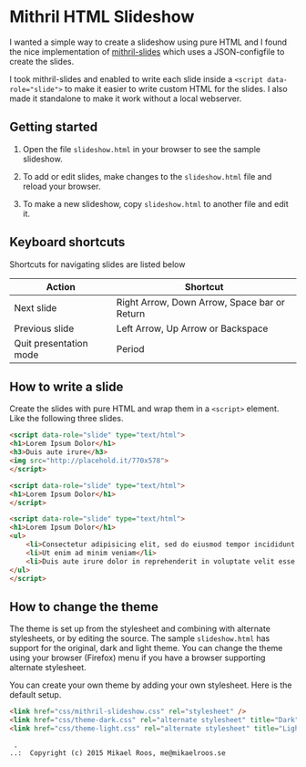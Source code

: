Mithril HTML Slideshow
============================

I wanted a simple way to create a slideshow using pure HTML and I found the nice implementation of [mithril-slides](https://github.com/wulab/mithril-slides) which uses a JSON-configfile to create the slides.

I took mithril-slides and enabled to write each slide inside a `<script data-role="slide">` to make it easier to write custom HTML for the slides. I also made it standalone to make it work without a local webserver.



Getting started
----------------------------

1. Open the file `slideshow.html` in your browser to see the sample slideshow.

2. To add or edit slides, make changes to the `slideshow.html` file and reload your browser.

3. To make a new slideshow, copy `slideshow.html` to another file and edit it.



Keyboard shortcuts
----------------------------

Shortcuts for navigating slides are listed below

| Action                    | Shortcut                                      |
|---------------------------| ----------------------------------------------|
| Next slide                | Right Arrow, Down Arrow, Space bar or Return  |
| Previous slide            | Left Arrow, Up Arrow or Backspace             |
| Quit presentation mode    | Period                                        |



How to write a slide
----------------------------

Create the slides with pure HTML and wrap them in a `<script>` element. Like the following three slides.

```html
<script data-role="slide" type="text/html">
<h1>Lorem Ipsum Dolor</h1>
<h3>Duis aute irure</h3>
<img src="http://placehold.it/770x578">
</script>

<script data-role="slide" type="text/html">
<h1>Lorem Ipsum Dolor</h1>
</script>

<script data-role="slide" type="text/html">
<h1>Lorem Ipsum Dolor</h1>
<ul>
    <li>Consectetur adipisicing elit, sed do eiusmod tempor incididunt ut labore et dolore magna aliqua</li>
    <li>Ut enim ad minim veniam</li>
    <li>Duis aute irure dolor in reprehenderit in voluptate velit esse cillum dolore eu fugiat nulla pariatur</li>
</ul>
</script>
```



How to change the theme
----------------------------

The theme is set up from the stylesheet and combining with alternate stylesheets, or by editing the source. The sample `slideshow.html` has support for the original, dark and light theme. You can change the theme using your browser (Firefox) menu if you have a browser supporting alternate stylesheet.

You can create your own theme by adding your own stylesheet. Here is the default setup.

```html
<link href="css/mithril-slideshow.css" rel="stylesheet" />
<link href="css/theme-dark.css" rel="alternate stylesheet" title="Dark"/>
<link href="css/theme-light.css" rel="alternate stylesheet" title="Light" />
```



```                                                            
 .                                                             
..:  Copyright (c) 2015 Mikael Roos, me@mikaelroos.se   
```                                                            

